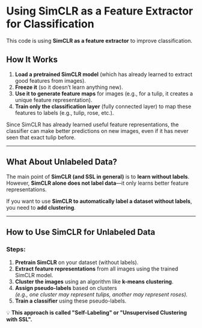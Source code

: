 # Using SimCLR as a Feature Extractor for Classification

This code is using **SimCLR as a feature extractor** to improve classification.

## How It Works

1. **Load a pretrained SimCLR model** (which has already learned to extract good features from images).
2. **Freeze it** (so it doesn’t learn anything new).
3. **Use it to generate feature maps** for images (e.g., for a tulip, it creates a unique feature representation).
4. **Train only the classification layer** (fully connected layer) to map these features to labels (e.g., tulip, rose, etc.).

Since SimCLR has already learned useful feature representations, the classifier can make better predictions on new images, even if it has never seen that exact tulip before.

---

## What About Unlabeled Data?

The main point of **SimCLR (and SSL in general)** is to **learn without labels**.  
However, **SimCLR alone does not label data**—it only learns better feature representations.

If you want to use **SimCLR to automatically label a dataset without labels**, you need to **add clustering**.

---

## How to Use SimCLR for Unlabeled Data

### Steps:
1. **Pretrain SimCLR** on your dataset (without labels).
2. **Extract feature representations** from all images using the trained SimCLR model.
3. **Cluster the images** using an algorithm like **k-means clustering**.
4. **Assign pseudo-labels** based on clusters  
   _(e.g., one cluster may represent tulips, another may represent roses)._
5. **Train a classifier** using these pseudo-labels.

💡 **This approach is called "Self-Labeling" or "Unsupervised Clustering with SSL".**
